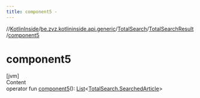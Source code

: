 ```yaml
---
title: component5 -
---
```

//[KotlinInside](../../../index.md)/[be.zvz.kotlininside.api.generic](../../index.md)/[TotalSearch](../index.md)/[TotalSearchResult](index.md)/[component5](component5.md)



# component5  
[jvm]  
Content  
operator fun [component5](component5.md)(): [List](https://kotlinlang.org/api/latest/jvm/stdlib/kotlin.collections/-list/index.html)<[TotalSearch.SearchedArticle](../-searched-article/index.md)>  



